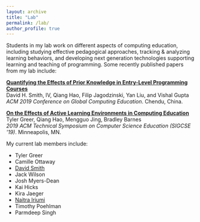 ```yaml
---
layout: archive
title: "Lab"
permalink: /lab/
author_profile: true
---
```


Students in my lab work on different aspects of computing education, including studying effective pedagogical approaches, tracking & analyzing learning behaviors, and developing next generation technologies supporting learning and teaching of programming. Some recently published papers from my lab include:

[__Quantifying the Effects of Prior Knowledge in Entry-Level Programming Courses__](/publications/prior-cs-knowledge)  
David H. Smith, IV, Qiang Hao, Filip Jagodzinski, Yan Liu, and Vishal Gupta  
*ACM 2019 Conference on Global Computing Education*. Chendu, China.

[__On the Effects of Active Learning Environments in Computing Education__](/publications/active-learning-environment)  
Tyler Greer, Qiang Hao, Mengguo Jing, Bradley Barnes  
*2019 ACM Technical Symposium on Computer Science Education (SIGCSE '19)*. Minneapolis, MN.

My current lab members include:

* Tyler Greer
* Camille Ottaway
* [David Smith](https://www.linkedin.com/in/david-smith-1b9499102)
* Jack Wilson
* Josh Myers-Dean
* Kai Hicks
* Kira Jaeger
* [Naitra Iriumi](https://www.linkedin.com/in/naitra-iriumi)
* Timothy Poehlman
* Parmdeep Singh
